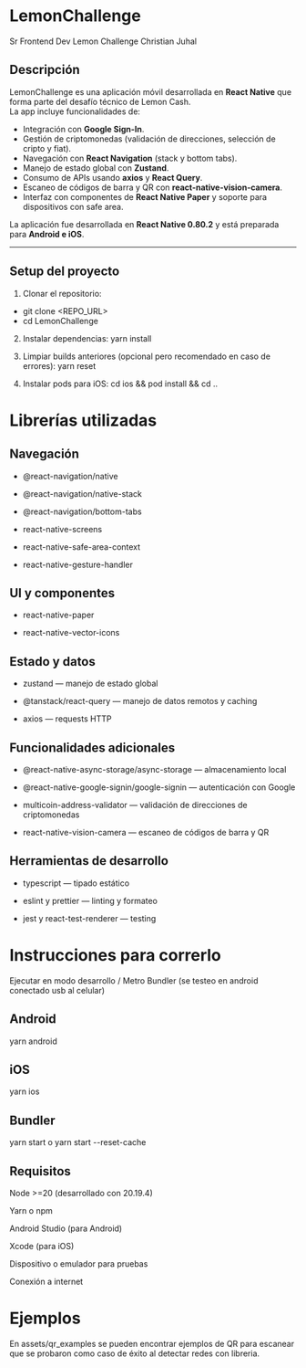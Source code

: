 # LemonChallenge
Sr Frontend Dev Lemon Challenge Christian Juhal

## Descripción
LemonChallenge es una aplicación móvil desarrollada en **React Native** que forma parte del desafío técnico de Lemon Cash.  
La app incluye funcionalidades de:
- Integración con **Google Sign-In**.
- Gestión de criptomonedas (validación de direcciones, selección de cripto y fiat).
- Navegación con **React Navigation** (stack y bottom tabs).
- Manejo de estado global con **Zustand**.
- Consumo de APIs usando **axios** y **React Query**.
- Escaneo de códigos de barra y QR con **react-native-vision-camera**.
- Interfaz con componentes de **React Native Paper** y soporte para dispositivos con safe area.

La aplicación fue desarrollada en **React Native 0.80.2** y está preparada para **Android e iOS**.

---

## Setup del proyecto

1. Clonar el repositorio:

- git clone <REPO_URL>
- cd LemonChallenge

2. Instalar dependencias:
yarn install

3. Limpiar builds anteriores (opcional pero recomendado en caso de errores):
yarn reset

4. Instalar pods para iOS:
cd ios && pod install && cd ..

# Librerías utilizadas
## Navegación

- @react-navigation/native

- @react-navigation/native-stack

- @react-navigation/bottom-tabs

- react-native-screens

- react-native-safe-area-context

- react-native-gesture-handler

## UI y componentes

- react-native-paper

- react-native-vector-icons

## Estado y datos

- zustand — manejo de estado global

- @tanstack/react-query — manejo de datos remotos y caching

- axios — requests HTTP

## Funcionalidades adicionales

- @react-native-async-storage/async-storage — almacenamiento local

- @react-native-google-signin/google-signin — autenticación con Google

- multicoin-address-validator — validación de direcciones de criptomonedas

- react-native-vision-camera — escaneo de códigos de barra y QR

## Herramientas de desarrollo

- typescript — tipado estático

- eslint y prettier — linting y formateo

- jest y react-test-renderer — testing

# Instrucciones para correrlo
Ejecutar en modo desarrollo / Metro Bundler (se testeo en android conectado usb al celular)

## Android

yarn android

## iOS

yarn ios

## Bundler
yarn start o yarn start --reset-cache

## Requisitos

Node >=20 (desarrollado con 20.19.4)

Yarn o npm

Android Studio (para Android)

Xcode (para iOS)

Dispositivo o emulador para pruebas

Conexión a internet

# Ejemplos
En assets/qr_examples se pueden encontrar ejemplos de QR para escanear que se probaron como caso de éxito al detectar redes con libreria.